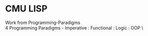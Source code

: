 # CMU LISP
Work from Programming-Paradigms \
4 Programming Paradigms - Imperative : Functional : Logic : OOP \

